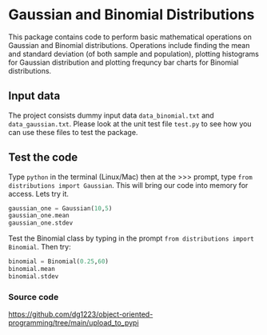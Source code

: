 # **Gaussian and Binomial Distributions**
This package contains code to perform basic mathematical operations on Gaussian and Binomial distributions. Operations include finding the mean and standard deviation (of both sample and population), plotting histograms for Gaussian distribution and plotting frequncy bar charts for Binomial distributions.

## Input data
The project consists dummy input data `data_binomial.txt` and `data_gaussian.txt`. Please look at the unit test file `test.py` to see how you can use these files to test the package.

## Test the code
Type `python` in the terminal (Linux/Mac) then at the >>> prompt, type `from distributions import Gaussian`.
This will bring our code into memory for access. Lets try it.

```python
gaussian_one = Gaussian(10,5)
gaussian_one.mean
gaussian_one.stdev
```

Test the Binomial class by typing in the prompt `from distributions import Binomial`. Then try:

```python
binomial = Binomial(0.25,60)
binomial.mean
binomial.stdev
```

### Source code
https://github.com/dg1223/object-oriented-programming/tree/main/upload_to_pypi
